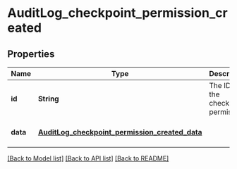 # AuditLog_checkpoint_permission_created
## Properties

| Name | Type | Description | Notes |
|------------ | ------------- | ------------- | -------------|
| **id** | **String** | The ID of the checkpoint permission. | [optional] [default to null] |
| **data** | [**AuditLog_checkpoint_permission_created_data**](AuditLog_checkpoint_permission_created_data.md) |  | [optional] [default to null] |

[[Back to Model list]](../README.md#documentation-for-models) [[Back to API list]](../README.md#documentation-for-api-endpoints) [[Back to README]](../README.md)

